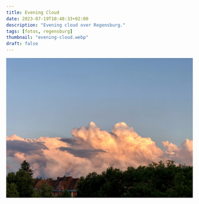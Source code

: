 ```yaml
---
title: Evening Cloud
date: 2023-07-19T10:48:33+02:00
description: "Evening cloud over Regensburg."
tags: [fotos, regensburg]
thumbnail: "evening-cloud.webp"
draft: false
---
```


![Evening cloud over Regensburg.](evening-cloud.webp)
